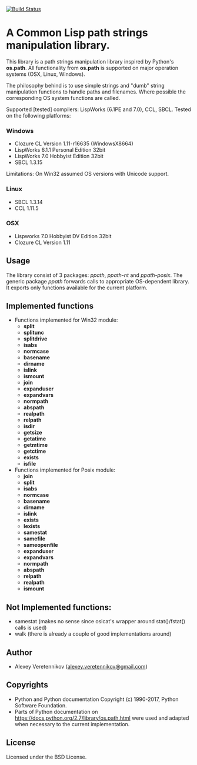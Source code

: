 [![Build Status](https://travis-ci.org/fourier/ppath.svg?branch=master)](https://travis-ci.org/fourier/ppath)
# A Common Lisp path strings manipulation library.

This library is a path strings manipulation library inspired by Python's **os.path**. All functionality from **os.path** is supported on major operation systems (OSX, Linux, Windows).

The philosophy behind is to use simple strings and "dumb" string manipulation functions to handle paths and filenames. Where possible the corresponding OS system functions are called.

Supported [tested] compilers: LispWorks (6.1PE and 7.0), CCL, SBCL.
Tested on the following platforms:

### Windows
- Clozure CL Version 1.11-r16635  (WindowsX8664)
- LispWorks 6.1.1 Personal Edition 32bit
- LispWorks 7.0 Hobbyist Edition 32bit
- SBCL 1.3.15

Limitations: On Win32 assumed OS versions with Unicode support.

### Linux
- SBCL 1.3.14
- CCL 1.11.5

### OSX
- Lispworks 7.0 Hobbyist DV Edition 32bit
- Clozure CL Version 1.11

## Usage
The library consist of 3 packages: *ppath*, *ppath-nt* and *ppath-posix*. The generic package *ppath* forwards calls to appropriate OS-dependent library. It exports only functions available for the current platform.

## Implemented functions
 - Functions implemented for Win32 module:
   - **split**
   - **splitunc**
   - **splitdrive**
   - **isabs**
   - **normcase**
   - **basename**
   - **dirname**
   - **islink**
   - **ismount**
   - **join**
   - **expanduser**
   - **expandvars**
   - **normpath**
   - **abspath**
   - **realpath**
   - **relpath**
   - **isdir**
   - **getsize**
   - **getatime**
   - **getmtime**
   - **getctime**
   - **exists**
   - **isfile**
 - Functions implemented for Posix module:
   - **join**
   - **split**
   - **isabs**
   - **normcase**
   - **basename**
   - **dirname**
   - **islink**
   - **exists**
   - **lexists**
   - **samestat**
   - **samefile**
   - **sameopenfile**
   - **expanduser**
   - **expandvars**
   - **normpath**
   - **abspath**
   - **relpath**
   - **realpath**
   - **ismount**

## Not Implemented functions:
 - samestat (makes no sense since osicat's wrapper around stat()/fstat() 
   calls is used)
 - walk (there is already a couple of good implementations around)

## Author

* Alexey Veretennikov (alexey.veretennikov@gmail.com)

## Copyrights

 - Python and Python documentation Copyright (c)  1990-2017, Python Software Foundation. 
 - Parts of Python documentation on https://docs.python.org/2.7/library/os.path.html were used and adapted when necessary to the current implementation.

## License

Licensed under the BSD License.
